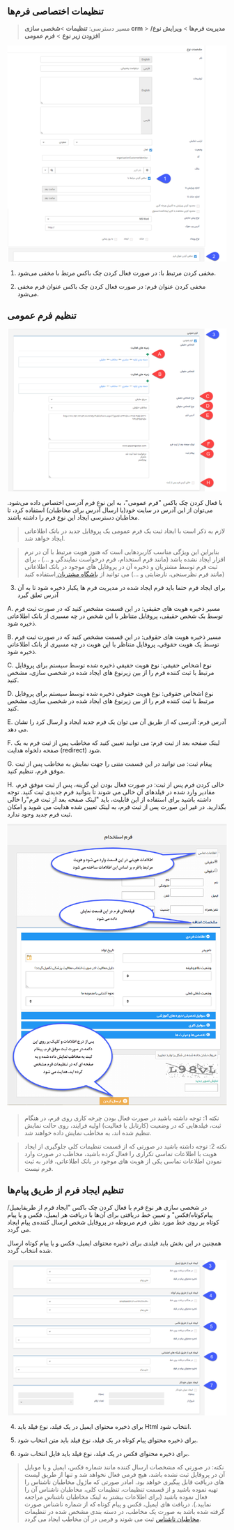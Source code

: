 ## تنظیمات اختصاصی فرم‌ها 

>  مسیر دسترسی:  **تنظیمات** >**شخصی سازی crm** > **مدیریت فرم‌ها** > **ویرایش  نوع/افزودن زیر نوع** > **فرم عمومی** 

![](1.png)

1. مخفی کردن مرتبط با: در صورت فعال کردن چک باکس مرتط با مخفی می‌شود.

2. مخفی کردن عنوان فرم: در صورت فعال کردن چک باکس عنوان فرم مخفی می‌شود.

## تنظیم فرم عمومی

![](2.png)

با فعال کردن چک باکس "فرم عمومی"، به این نوع فرم آدرسی اختصاص داده می‌شود. می‌توان از این آدرس در سایت خود(یا ارسال آدرس برای مخاطبان) استفاده کرد، تا مخاطبان دسترسی ایجاد این نوع فرم را داشته باشند.

> لازم به ذکر است با ایجاد ثبت یک فرم عمومی یک پروفایل جدید در بانک اطلاعاتی ایجاد خواهد شد.

> بنابراین این ویژگی مناسب کاربردهایی است که هنوز هویت مرتبط با آن در نرم  افزار ایجاد نشده باشد (مانند فرم استخدام، فرم درخواست نمایندگی و ...) ، برای ثبت فرم توسط مشتریان و ذخیره آن در پروفایل های موجود در بانک اطلاعاتی (مانند فرم نظرسنجی، نارضایتی و ...) می توانید از [باشگاه مشتریان ](http://septadocs.1st.co.com/payamgostar/documents/%D8%A8%D8%A7%D8%B4%DA%AF%D8%A7%D9%87-%D9%88%D9%81%D8%A7%D8%AF%D8%A7%D8%B1%DB%8C?selectedId=3b54ff85-aa22-4620-716f-08d8a996e9ef&menuItemType=2)استفاده کنید

3. برای ایجاد فرم حتما باید فرم ایجاد شده در مدیریت فرم ها یکبار ذخیره شود تا به آن آدرس تعلق گیرد

A. مسیر ذخیره هویت های حقیقی: در این قسمت مشخص کنید که در صورت ثبت فرم توسط یک شخص حقیقی، پروفایل متناظر با این شخص در چه مسیری از بانک اطلاعاتی ذخیره شود.

B. مسیر ذخیره هویت های حقوقی: در این قسمت مشخص کنید که در صورت ثبت فرم توسط یک هویت حقوقی، پروفایل متناظر با این هویت در چه مسیری از بانک اطلاعاتی ذخیره شود.

C. نوع اشخاص حقیقی: نوع هویت حقیقی ذخیره شده توسط سیستم برای پروفایل مرتبط با ثبت کننده فرم را از بین زیرنوع های ایجاد شده در شخصی سازی، مشخص کنید.

D. نوع اشخاص حقوقی: نوع هویت حقوقی ذخیره شده توسط سیستم برای پروفایل مرتبط با ثبت کننده فرم را از بین زیرنوع های ایجاد شده در شخصی سازی، مشخص کنید.

E. آدرس فرم: آدرسی که از طریق آن می توان یک فرم جدید ایجاد و ارسال کرد را نشان می دهد.

F. لینک صفحه بعد از ثبت فرم: می توانید تعیین کنید که مخاطب پس از ثبت فرم به یک صفحه دلخواه هدایت (redirect) شود.

G. پیغام ثبت: می توانید در این قسمت متنی را جهت نمایش به مخاطب پس از ثبت موفق فرم، تنظیم کنید.

H. خالی کردن فرم پس از ثبت: در صورت فعال بودن این گزینه، پس از ثبت موفق فرم، مقادیر وارد شده در فیلدهای آن خالی می شوند تا بتوانید فرم جدیدی ثبت کنید. توجه داشته باشید برای استفاده از این قابلیت، باید "لینک صفحه بعد از ثبت فرم"را خالی بگذارید. در غیر این صورت پس از ثبت فرم، به لینک تعیین شده هدایت می شوید و امکان ثبت فرم جدید وجود ندارد.

![](3.png)

> نکته 1: توجه داشته باشید در صورت فعال بودن چرخه کاری روی فرم، در هنگام ثبت، فیلدهایی که در وضعیت (کارتابل یا فعالیت) اولیه فرایند، روی حالت نمایش تنظیم شده اند، به مخاطب نمایش داده خواهند شد.

> نکته 2: توجه داشته باشید در صورتی که از قسمت تنظیمات کلی جلوگیری از ایجاد هویت با اطلاعات تماسی تکراری را فعال کرده باشید، مخاطب در صورت وارد نمودن اطلاعات تماسی یکی از هویت های موجود در بانک اطلاعاتی، قادر به ثبت فرم نیست.

## تنظیم ایجاد فرم از طریق پیام‌ها

در شخصی سازی هر نوع فرم با فعال کردن چک باکس "ایجاد فرم از طریقایمیل/پیام‌کوتاه/فکس" و تعیین خط دریافتی برای آن‌ها با دریافت هر ایمیل، فکس و یا پیام کوتاه بر روی خط مورد نظر،  فرم مربوطه در پروفایل شخص ارسال کننده‌ی پیام ایجاد می گردد.

همچنین در این بخش باید فیلدی برای ذخیره محتوای ایمیل، فکس و یا پیام کوتاه ارسال شده انتخاب گردد.

![](4.png)

4. برای ذخیره محتوای ایمیل در یک فیلد، نوع فیلد باید Html انتخاب شود.

5. برای ذخیره محتوای پیام کوتاه در یک فیلد، نوع فیلد باید متن انتخاب شود.

6. برای ذخیره محتوای فکس در یک فیلد، نوع فیلد باید فایل انتخاب شود.


> نکته: در صورتی که مشخصات ارسال کننده مانند شماره فکس، ایمیل و یا موبایل آن در پروفایل ثبت نشده باشد، هیچ فرمی فعال نخواهد شد و تنها از طریق لیست های دریافت قابل پیگیری خواهد بود. امادر صورتی که ماژول مخاطبان ناشناس را تهیه نموده باشید و از قسمت تنظیمات، تنظیمات کلی، مخاطبان ناشناس آن را فعال نموده باشید (برای اطلاعات بیشتر به لینک مخاطبان ناشناس  مراجعه نمایید.). دریافت های ایمیل، فکس و پیام کوتاه که از شماره ناشناس صورت گرفته شده باشد به صورت یک مخاطب، در دسته بندی مشخص شده در تنظیمات [مخاطبان ناشناس](https://github.com/1stco/PayamGostarDocs/blob/master/help%202.5.4/Settings/General-settings/Anonymous-audience/Anonymous-audience.md) ثبت می شوند و فرمی در آن مخاطب ایجاد می گردد.






